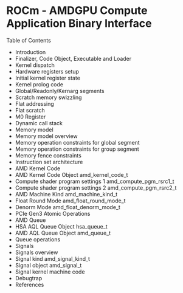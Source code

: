 # ROCm - AMDGPU Compute Application Binary Interface


Table of Contents

- Introduction
- Finalizer, Code Object, Executable and Loader
- Kernel dispatch
- Hardware registers setup
- Initial kernel register state
- Kernel prolog code
- Global/Readonly/Kernarg segments
- Scratch memory swizzling
- Flat addressing
- Flat scratch
- M0 Register
- Dynamic call stack
- Memory model
- Memory model overview
- Memory operation constraints for global segment
- Memory operation constraints for group segment
- Memory fence constraints
- Instruction set architecture
- AMD Kernel Code
- AMD Kernel Code Object amd_kernel_code_t
- Compute shader program settings 1 amd_compute_pgm_rsrc1_t
- Compute shader program settings 2 amd_compute_pgm_rsrc2_t
- AMD Machine Kind amd_machine_kind_t
- Float Round Mode amd_float_round_mode_t
- Denorm Mode amd_float_denorm_mode_t
- PCIe Gen3 Atomic Operations
- AMD Queue
- HSA AQL Queue Object hsa_queue_t
- AMD AQL Queue Object amd_queue_t
- Queue operations
- Signals
- Signals overview
- Signal kind amd_signal_kind_t
- Signal object amd_signal_t
- Signal kernel machine code
- Debugtrap
- References
